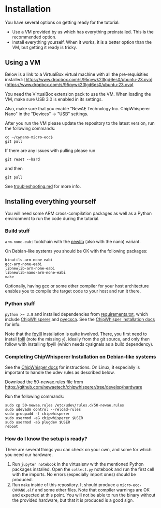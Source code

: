 # Installation

You have several options on getting ready for the tutorial:
 - Use a VM provided by us which has everything preinstalled. This is the recommended option.
 - Install everything yourself. When it works, it is a better option than the VM, but getting
it ready is tricky.

## Using a VM

Below is a link to a VirtualBox virtual machine with all the pre-requisities installed:
[https://www.dropbox.com/s/95qywk23lgd6es0/ubuntu-23.ova](https://www.dropbox.com/s/95qywk23lgd6es0/ubuntu-23.ova)

You need the VirtualBox extension pack to use the VM.
When loading the VM, make sure USB 3.0 is enabled in its settings.

Also, make sure that you enable "NewAE Technology Inc. ChipWhisperer Nano" in the "Devices" -> "USB"
settings.

After you run the VM please update the repository to the latest version, run the following commands:

    cd ~/cwnano-micro-ecc$
    git pull

If there are any issues with pulling please run 

    git reset --hard

and then 

    git pull

See [troubleshooting.md](/troubleshooting.md) for more info.

## Installing everything yourself

You will need some ARM cross-compilation packages as well as a Python environment to run the code during the tutorial.

### Build stuff

`arm-none-eabi` toolchain with the [newlib](https://sourceware.org/newlib/) (also with the nano) variant.

On Debian-like systems you should be OK with the following packages:

    binutils-arm-none-eabi
    gcc-arm-none-eabi
    libnewlib-arm-none-eabi
    libnewlib-nano-arm-none-eabi
    make

Optionally, having gcc or some other compiler for your host architecture enables you to compile the
target code to your host and run it there.

### Python stuff

`python >= 3.8` and installed dependencies from [requirements.txt](/requirements.txt), which
include [ChipWhisperer](https://github.com/newaetech/chipwhisperer) and [pyecsca](https://neuromancer.sk/pyecsca/).
See the [ChipWhisper installation docs](https://chipwhisperer.readthedocs.io/en/latest/linux-install.html) for info.

Note that the [fpylll](https://github.com/fplll/fpylll) installation is quite involved. There,
you first need to install [fplll](https://github.com/fplll/fplll) (note the missing `y`), ideally
from the git source, and only then follow with installing fpylll (which needs cysignals as a build dependency).

### Completing ChipWhisperer Installation on Debian-like systems

See the [ChipWhisper docs](https://chipwhisperer.readthedocs.io/en/latest/linux-install.html) for instructions.
On Linux, it especially is important to handle the udev rules as described below.

Download the 50-newae.rules file from https://github.com/newaetech/chipwhisperer/tree/develop/hardware

Run the following commands: 

    sudo cp 50-newae.rules /etc/udev/rules.d/50-newae.rules
    sudo udevadm control --reload-rules
    sudo groupadd -f chipwhisperer
    sudo usermod -aG chipwhisperer $USER
    sudo usermod -aG plugdev $USER
    reboot

### How do I know the setup is ready?

There are several things you can check on your own, and some for which you need our hardware.

1. Run `jupyter notebook` in the virtualenv with the mentioned Python packages installed. Open the
   `collect.py` notebook and run the first cell with the imports. No errors (especially import ones)
   should be produced.
2. Run `make` inside of this repository. It should produce a `micro-ecc-CWNANO.elf` and some other files.
   Note that compiler warnings are OK and expected at this point. You will not be able to run the binary
   without the provided hardware, but that it is produced is a good sign.
